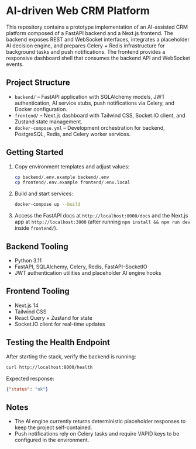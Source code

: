 # AI-driven Web CRM Platform

This repository contains a prototype implementation of an AI-assisted CRM platform composed of a FastAPI backend and a Next.js frontend. The backend exposes REST and WebSocket interfaces, integrates a placeholder AI decision engine, and prepares Celery + Redis infrastructure for background tasks and push notifications. The frontend provides a responsive dashboard shell that consumes the backend API and WebSocket events.

## Project Structure

- `backend/` – FastAPI application with SQLAlchemy models, JWT authentication, AI service stubs, push notifications via Celery, and Docker configuration.
- `frontend/` – Next.js dashboard with Tailwind CSS, Socket.IO client, and Zustand state management.
- `docker-compose.yml` – Development orchestration for backend, PostgreSQL, Redis, and Celery worker services.

## Getting Started

1. Copy environment templates and adjust values:
   ```bash
   cp backend/.env.example backend/.env
   cp frontend/.env.example frontend/.env.local
   ```
2. Build and start services:
   ```bash
   docker-compose up --build
   ```
3. Access the FastAPI docs at `http://localhost:8000/docs` and the Next.js app at `http://localhost:3000` (after running `npm install && npm run dev` inside `frontend/`).

## Backend Tooling

- Python 3.11
- FastAPI, SQLAlchemy, Celery, Redis, FastAPI-SocketIO
- JWT authentication utilities and placeholder AI engine hooks

## Frontend Tooling

- Next.js 14
- Tailwind CSS
- React Query + Zustand for state
- Socket.IO client for real-time updates

## Testing the Health Endpoint

After starting the stack, verify the backend is running:

```bash
curl http://localhost:8000/health
```

Expected response:

```json
{"status": "ok"}
```

## Notes

- The AI engine currently returns deterministic placeholder responses to keep the project self-contained.
- Push notifications rely on Celery tasks and require VAPID keys to be configured in the environment.
